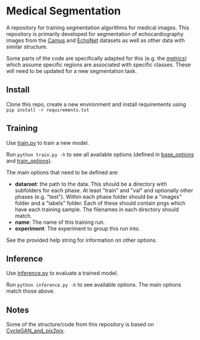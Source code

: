 # Medical Segmentation

A repository for training segmentation algorithms for medical images. This repository is primarily developed for 
segmentation of echocardiography images from the [Camus](https://www.creatis.insa-lyon.fr/Challenge/camus/) and 
[EchoNet](https://echonet.github.io/dynamic/) datasets as well as other data with similar structure.

Some parts of the code are specifically adapted for this (e.g. the [metrics](evaluators/__init__.py)) which assume 
specific regions are associated with specific classes. These will need to be updated for a new segmentation task. 

## Install 

Clone this repo, create a new environment and install requirements using `pip install -r requirements.txt`


## Training

Use [train.py](train.py) to train a new model.

Run `python train.py -h` to see all available options (defined in [base_options](options/base_options.py) and 
[train_options](options/train_options.py)).

The main options that need to be defined are:
- **dataroot**: the path to the data. This should be a directory with subfolders for each phase. At least "train" and 
 "val" and optionally other phases (e.g. "test"). Within each phase folder should be a "images" folder and a "labels"
 folder. Each of these should contain pngs which have each training sample. The filenames in each directory should 
 match.
- **name**: The name of this training run.
- **experiment**: The experiment to group this run into.

See the provided help string for information on other options.

## Inference

Use [inference.py](inference.py) to evaluate a trained model. 

Run `python inference.py -h` to see available options. The main options match those above.


## Notes

Some of the structure/code from this repository is based on 
[CycleGAN_and_pix2pix](https://github.com/junyanz/pytorch-CycleGAN-and-pix2pix).